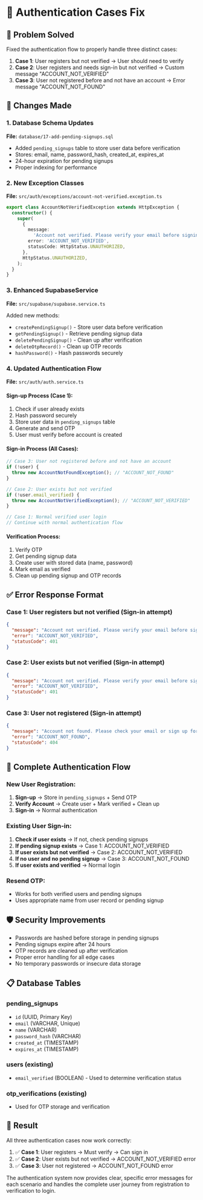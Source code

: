 # 🔐 Authentication Cases Fix

## 🎯 **Problem Solved**

Fixed the authentication flow to properly handle three distinct cases:

1. **Case 1**: User registers but not verified → User should need to verify
2. **Case 2**: User registers and needs sign-in but not verified → Custom message "ACCOUNT_NOT_VERIFIED"
3. **Case 3**: User not registered before and not have an account → Error message "ACCOUNT_NOT_FOUND"

## 🔧 **Changes Made**

### **1. Database Schema Updates**

**File:** `database/17-add-pending-signups.sql`

- Added `pending_signups` table to store user data before verification
- Stores: email, name, password_hash, created_at, expires_at
- 24-hour expiration for pending signups
- Proper indexing for performance

### **2. New Exception Classes**

**File:** `src/auth/exceptions/account-not-verified.exception.ts`

```typescript
export class AccountNotVerifiedException extends HttpException {
  constructor() {
    super(
      {
        message:
          'Account not verified. Please verify your email before signing in.',
        error: 'ACCOUNT_NOT_VERIFIED',
        statusCode: HttpStatus.UNAUTHORIZED,
      },
      HttpStatus.UNAUTHORIZED,
    );
  }
}
```

### **3. Enhanced SupabaseService**

**File:** `src/supabase/supabase.service.ts`

Added new methods:

- `createPendingSignup()` - Store user data before verification
- `getPendingSignup()` - Retrieve pending signup data
- `deletePendingSignup()` - Clean up after verification
- `deleteOtpRecord()` - Clean up OTP records
- `hashPassword()` - Hash passwords securely

### **4. Updated Authentication Flow**

**File:** `src/auth/auth.service.ts`

#### **Sign-up Process (Case 1):**

1. Check if user already exists
2. Hash password securely
3. Store user data in `pending_signups` table
4. Generate and send OTP
5. User must verify before account is created

#### **Sign-in Process (All Cases):**

```typescript
// Case 3: User not registered before and not have an account
if (!user) {
  throw new AccountNotFoundException(); // "ACCOUNT_NOT_FOUND"
}

// Case 2: User exists but not verified
if (!user.email_verified) {
  throw new AccountNotVerifiedException(); // "ACCOUNT_NOT_VERIFIED"
}

// Case 1: Normal verified user login
// Continue with normal authentication flow
```

#### **Verification Process:**

1. Verify OTP
2. Get pending signup data
3. Create user with stored data (name, password)
4. Mark email as verified
5. Clean up pending signup and OTP records

## ✅ **Error Response Format**

### **Case 1: User registers but not verified (Sign-in attempt)**

```json
{
  "message": "Account not verified. Please verify your email before signing in.",
  "error": "ACCOUNT_NOT_VERIFIED",
  "statusCode": 401
}
```

### **Case 2: User exists but not verified (Sign-in attempt)**

```json
{
  "message": "Account not verified. Please verify your email before signing in.",
  "error": "ACCOUNT_NOT_VERIFIED",
  "statusCode": 401
}
```

### **Case 3: User not registered (Sign-in attempt)**

```json
{
  "message": "Account not found. Please check your email or sign up for a new account.",
  "error": "ACCOUNT_NOT_FOUND",
  "statusCode": 404
}
```

## 🔄 **Complete Authentication Flow**

### **New User Registration:**

1. **Sign-up** → Store in `pending_signups` + Send OTP
2. **Verify Account** → Create user + Mark verified + Clean up
3. **Sign-in** → Normal authentication

### **Existing User Sign-in:**

1. **Check if user exists** → If not, check pending signups
2. **If pending signup exists** → Case 1: ACCOUNT_NOT_VERIFIED
3. **If user exists but not verified** → Case 2: ACCOUNT_NOT_VERIFIED
4. **If no user and no pending signup** → Case 3: ACCOUNT_NOT_FOUND
5. **If user exists and verified** → Normal login

### **Resend OTP:**

- Works for both verified users and pending signups
- Uses appropriate name from user record or pending signup

## 🛡️ **Security Improvements**

- Passwords are hashed before storage in pending signups
- Pending signups expire after 24 hours
- OTP records are cleaned up after verification
- Proper error handling for all edge cases
- No temporary passwords or insecure data storage

## 📋 **Database Tables**

### **pending_signups**

- `id` (UUID, Primary Key)
- `email` (VARCHAR, Unique)
- `name` (VARCHAR)
- `password_hash` (VARCHAR)
- `created_at` (TIMESTAMP)
- `expires_at` (TIMESTAMP)

### **users** (existing)

- `email_verified` (BOOLEAN) - Used to determine verification status

### **otp_verifications** (existing)

- Used for OTP storage and verification

## 🎉 **Result**

All three authentication cases now work correctly:

1. ✅ **Case 1**: User registers → Must verify → Can sign in
2. ✅ **Case 2**: User exists but not verified → ACCOUNT_NOT_VERIFIED error
3. ✅ **Case 3**: User not registered → ACCOUNT_NOT_FOUND error

The authentication system now provides clear, specific error messages for each scenario and handles the complete user journey from registration to verification to login.
